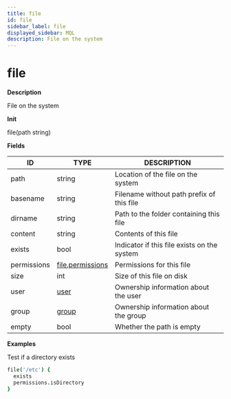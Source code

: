 ```yaml
---
title: file
id: file
sidebar_label: file
displayed_sidebar: MQL
description: File on the system
---
```


# file

**Description**

File on the system

**Init**

file(path string)

**Fields**

| ID          | TYPE                                    | DESCRIPTION                                 |
| ----------- | --------------------------------------- | ------------------------------------------- |
| path        | string                                  | Location of the file on the system          |
| basename    | string                                  | Filename without path prefix of this file   |
| dirname     | string                                  | Path to the folder containing this file     |
| content     | string                                  | Contents of this file                       |
| exists      | bool                                    | Indicator if this file exists on the system |
| permissions | [file.permissions](file.permissions.md) | Permissions for this file                   |
| size        | int                                     | Size of this file on disk                   |
| user        | [user](user.md)                         | Ownership information about the user        |
| group       | [group](group.md)                       | Ownership information about the group       |
| empty       | bool                                    | Whether the path is empty                   |

**Examples**

Test if a directory exists

```coffeescript
file('/etc') {
  exists
  permissions.isDirectory
}
```
